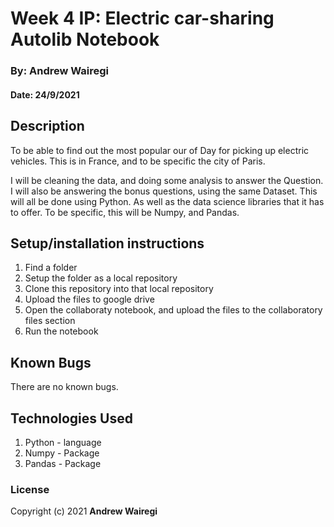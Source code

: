 # Week 4 IP: Electric car-sharing Autolib Notebook

### By: Andrew Wairegi
#### Date: 24/9/2021

## Description
To be able to find out the most popular our of Day for picking up electric vehicles.
This is in France, and to be specific the city of Paris.

I will be cleaning the data, and doing some analysis to answer the Question.
I will also be answering the bonus questions, using the same Dataset.
This will all be done using Python. As well as the data science libraries that
it has to offer. To be specific, this will be Numpy, and Pandas.

## Setup/installation instructions
1. Find a folder
2. Setup the folder as a local repository
3. Clone this repository into that local repository
4. Upload the files to google drive
5. Open the collaboraty notebook, and upload the files to the collaboratory files section
6. Run the notebook

## Known Bugs
There are no known bugs.

## Technologies Used
1. Python - language
2. Numpy - Package
3. Pandas - Package

### License
Copyright (c) 2021 **Andrew Wairegi**
